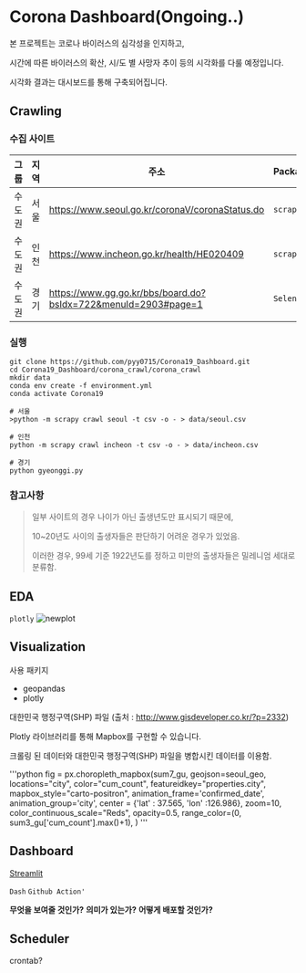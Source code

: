 # Corona Dashboard(Ongoing..)

본 프로젝트는 코로나 바이러스의 심각성을 인지하고,

시간에 따른 바이러스의 확산, 시/도 별 사망자 추이 등의 시각화를 다룰 예정입니다.

시각화 결과는 대시보드를 통해 구축되어집니다.

## Crawling

### 수집 사이트

그룹  | 지역 | 주소                                                               | Package    | Code
--- | -- | ---------------------------------------------------------------- | ---------- | ---------------------------------------------------------------------------------------------------------------------------
수도권 | 서울 | <https://www.seoul.go.kr/coronaV/coronaStatus.do>                | `scrapy`   | [Link](https://github.com/pyy0715/Corona19_Dashboard/blob/master/corona_crawl/corona_crawl/corona_crawl/spiders/seoul.py)
수도권 | 인천 | <https://www.incheon.go.kr/health/HE020409>                      | `scrapy`   | [Link](https://github.com/pyy0715/Corona19_Dashboard/blob/master/corona_crawl/corona_crawl/corona_crawl/spiders/incheon.py)
수도권 | 경기 | <https://www.gg.go.kr/bbs/board.do?bsIdx=722&menuId=2903#page=1> | `Selenium` | [Link](https://github.com/pyy0715/Corona19_Dashboard/blob/master/corona_crawl/corona_crawl/gyeonggi.py)

### 실행

```
git clone https://github.com/pyy0715/Corona19_Dashboard.git
cd Corona19_Dashboard/corona_crawl/corona_crawl
mkdir data
conda env create -f environment.yml
conda activate Corona19

# 서울
>python -m scrapy crawl seoul -t csv -o - > data/seoul.csv

# 인천
python -m scrapy crawl incheon -t csv -o - > data/incheon.csv

# 경기
python gyeonggi.py
```

### 참고사항

> 일부 사이트의 경우 나이가 아닌 출생년도만 표시되기 때문에,
>
> 10~20년도 사이의 출생자들은 판단하기 어려운 경우가 있었음.
>
> 이러한 경우, 99세 기준 1922년도를 정하고 미만의 출생자들은 밀레니엄 세대로 분류함.

## EDA

`plotly` ![newplot](https://user-images.githubusercontent.com/47301926/77945194-392f9980-72fb-11ea-8a02-3a782a0b9a22.png)

## Visualization

사용 패키지
- geopandas
- plotly

대한민국 행정구역(SHP) 파일 (출처 : http://www.gisdeveloper.co.kr/?p=2332)

Plotly 라이브러리를 통해 Mapbox를 구현할 수 있습니다.

크롤링 된 데이터와 대한민국 행정구역(SHP) 파일을 병합시킨 데이터를 이용함.

'''python
fig = px.choropleth_mapbox(sum7_gu, geojson=seoul_geo,
                           locations="city",
                           color="cum_count",
                           featureidkey="properties.city",
                           mapbox_style="carto-positron",
                           animation_frame='confirmed_date',
                           animation_group='city',
                           center = {'lat' : 37.565, 'lon' :126.986}, zoom=10,
                           color_continuous_scale="Reds", 
                           opacity=0.5,
                           range_color=(0, sum3_gu['cum_count'].max()+1),
                           )
'''
## Dashboard

[Streamlit](https://yyeon-covid19-korea.herokuapp.com/)

`Dash` `Github Action'`

**무엇을 보여줄 것인가?** **의미가 있는가?** **어떻게 배포할 것인가?**

## Scheduler

crontab?
